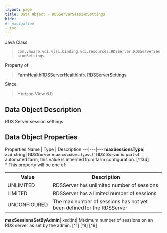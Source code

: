 ```yaml
---
layout: page
title: Data Object - RDSServerSessionSettings
hide:
#- navigation
- toc
---
```






Java Class
> `com.vmware.vdi.vlsi.binding.vdi.resources.RDSServer.RDSServerSessionSettings`

Property of
> [FarmHealthRDSServerHealthInfo](vdi.health.FarmHealth.RDSServerHealthInfo.md#field_detail), [RDSServerSettings](vdi.resources.RDSServer.RDSServerSettings.md#field_detail)

Since
> Horizon View 6.0


## Data Object Description

RDS Server session settings

## Data Object Properties
Properties
Name |  Type |  Description
---|---|---
**maxSessionsType**|  xsd:string|  RDSServer max sessions type. If RDS Server is part of automated farm, this value is inherited from farm configuration. [^134] <br>* This property will be one of:<br><table><tr><th>Value</th><th>Description</th></tr><tr><td>UNLIMITED</td><td>RDSServer has unlimited number of sessions</td></tr><tr><td>LIMITED</td><td>RDSServer has a limited number of sessions</td></tr><tr><td>UNCONFIGURED</td><td>The max number of sessions has not yet been defined for the RDSServer</td></tr></table>
**maxSessionsSetByAdmin**|  xsd:int|  Maximum number of sessions on an RDS server as set by the admin. [^1] [^8] [^9]
 


 
